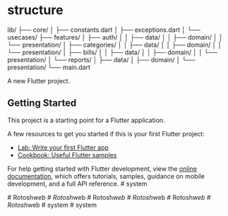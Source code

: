 # structure

lib/
├── core/
│   ├── constants.dart
│   ├── exceptions.dart
│   └── usecases/
├── features/
│   ├── auth/
│   │   ├── data/
│   │   ├── domain/
│   │   └── presentation/
│   ├── categories/
│   │   ├── data/
│   │   ├── domain/
│   │   └── presentation/
│   ├── bills/
│   │   ├── data/
│   │   ├── domain/
│   │   └── presentation/
│   └── reports/
│       ├── data/
│       ├── domain/
│       └── presentation/
└── main.dart

A new Flutter project.

## Getting Started

This project is a starting point for a Flutter application.

A few resources to get you started if this is your first Flutter project:

- [Lab: Write your first Flutter app](https://docs.flutter.dev/get-started/codelab)
- [Cookbook: Useful Flutter samples](https://docs.flutter.dev/cookbook)

For help getting started with Flutter development, view the
[online documentation](https://docs.flutter.dev/), which offers tutorials,
samples, guidance on mobile development, and a full API reference.
#   s y s t e m 
 
 


#   R o t o s h _ w e b  
 #   R o t o s h _ w e b  
 #   R o t o s h _ w e b  
 #   R o t o s h _ w e b  
 #   R o t o s h _ w e b  
 #   R o t o s h _ w e b  
 #   s y s t e m  
 #   s y s t e m  
 
